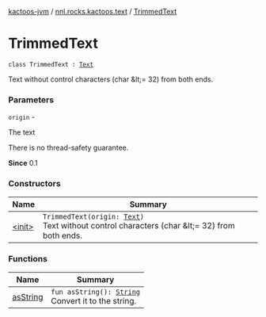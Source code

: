 [kactoos-jvm](../../index.md) / [nnl.rocks.kactoos.text](../index.md) / [TrimmedText](./index.md)

# TrimmedText

`class TrimmedText : `[`Text`](../../nnl.rocks.kactoos/-text/index.md)

Text without control characters (char &amp;lt;= 32) from both ends.

### Parameters

`origin` -

The text




There is no thread-safety guarantee.




**Since**
0.1

### Constructors

| Name | Summary |
|---|---|
| [&lt;init&gt;](-init-.md) | `TrimmedText(origin: `[`Text`](../../nnl.rocks.kactoos/-text/index.md)`)`<br>Text without control characters (char &amp;lt;= 32) from both ends. |

### Functions

| Name | Summary |
|---|---|
| [asString](as-string.md) | `fun asString(): `[`String`](https://kotlinlang.org/api/latest/jvm/stdlib/kotlin/-string/index.html)<br>Convert it to the string. |

